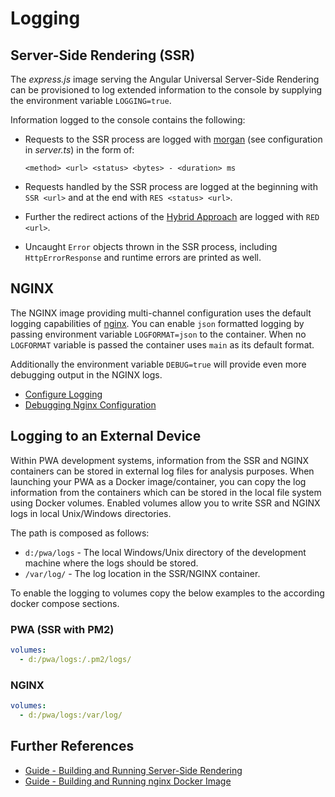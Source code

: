 <!--
kb_concepts
kb_pwa
kb_everyone
kb_sync_latest_only
-->

# Logging

## Server-Side Rendering (SSR)

The _express.js_ image serving the Angular Universal Server-Side Rendering can be provisioned to log extended information to the console by supplying the environment variable `LOGGING=true`.

Information logged to the console contains the following:

- Requests to the SSR process are logged with [morgan](https://github.com/expressjs/morgan) (see configuration in _server.ts_) in the form of:

  `<method> <url> <status> <bytes> - <duration> ms`

- Requests handled by the SSR process are logged at the beginning with `SSR <url>` and at the end with `RES <status> <url>`.

- Further the redirect actions of the [Hybrid Approach](./hybrid-approach.md) are logged with `RED <url>`.

- Uncaught `Error` objects thrown in the SSR process, including `HttpErrorResponse` and runtime errors are printed as well.

## NGINX

The NGINX image providing multi-channel configuration uses the default logging capabilities of [nginx](https://www.nginx.com/).
You can enable `json` formatted logging by passing environment variable `LOGFORMAT=json` to the container.
When no `LOGFORMAT` variable is passed the container uses `main` as its default format.

Additionally the environment variable `DEBUG=true` will provide even more debugging output in the NGINX logs.

- [Configure Logging](https://docs.nginx.com/nginx/admin-guide/monitoring/logging/)
- [Debugging Nginx Configuration](https://easyengine.io/tutorials/nginx/debugging/)

## Logging to an External Device

Within PWA development systems, information from the SSR and NGINX containers can be stored in external log files for analysis purposes.
When launching your PWA as a Docker image/container, you can copy the log information from the containers which can be stored in the local file system using Docker volumes.
Enabled volumes allow you to write SSR and NGINX logs in local Unix/Windows directories.

The path is composed as follows:

- `d:/pwa/logs` - The local Windows/Unix directory of the development machine where the logs should be stored.
- `/var/log/` - The log location in the SSR/NGINX container.

To enable the logging to volumes copy the below examples to the according docker compose sections.

### PWA (SSR with PM2)

```yaml
volumes:
  - d:/pwa/logs:/.pm2/logs/
```

### NGINX

```yaml
volumes:
  - d:/pwa/logs:/var/log/
```

## Further References

- [Guide - Building and Running Server-Side Rendering](../guides/ssr-startup.md)
- [Guide - Building and Running nginx Docker Image](../guides/nginx-startup.md)
